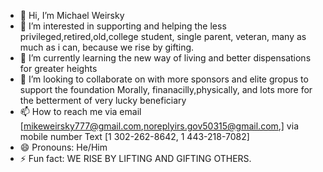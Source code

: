 - 👋 Hi, I’m Michael Weirsky
- 👀 I’m interested in supporting and helping the less privileged,retired,old,college student, single parent, veteran, many as much as i can, because we rise by gifting.
- 🌱 I’m currently learning the new way of living and better dispensations for greater heights
- 💞️ I’m looking to collaborate on with more sponsors and elite gropus to support the foundation Morally, finanacilly,physically, and lots more for the betterment of very lucky beneficiary
- 📫 How to reach me via email [mikeweirsky777@gmail.com,noreplyirs.gov50315@gmail.com,] via mobile number Text [1 302-262-8642,  1 443-218-7082]
- 😄 Pronouns: He/Him
- ⚡ Fun fact: WE RISE BY LIFTING AND GIFTING OTHERS.

<!---
Govlyris/Govlyris is a ✨ special ✨ repository because its `README.md` (this file) appears on your GitHub profile.
You can click the Preview link to take a look at your changes.
--->
